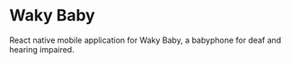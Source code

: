 # Waky Baby

React native mobile application for Waky Baby, a babyphone for deaf and hearing impaired.
